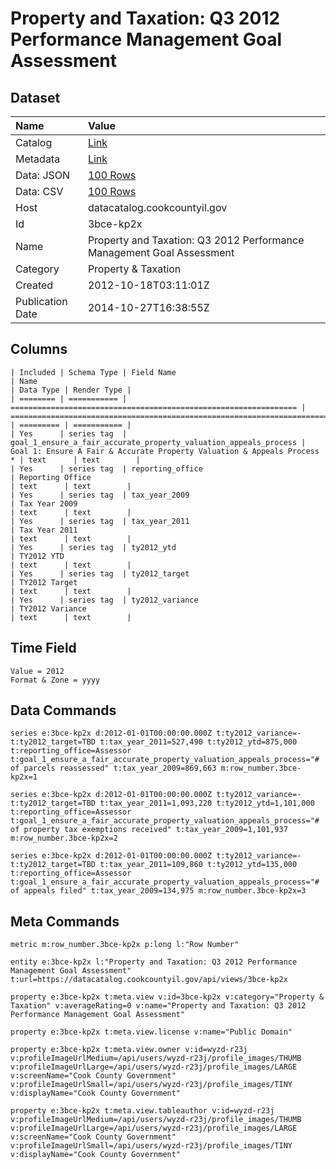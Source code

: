 # Property and Taxation: Q3 2012 Performance Management Goal Assessment

## Dataset

| Name | Value |
| :--- | :---- |
| Catalog | [Link](https://catalog.data.gov/dataset/property-and-taxation-q3-2012-performance-management-goal-assessment-d6592) |
| Metadata | [Link](https://datacatalog.cookcountyil.gov/api/views/3bce-kp2x) |
| Data: JSON | [100 Rows](https://datacatalog.cookcountyil.gov/api/views/3bce-kp2x/rows.json?max_rows=100) |
| Data: CSV | [100 Rows](https://datacatalog.cookcountyil.gov/api/views/3bce-kp2x/rows.csv?max_rows=100) |
| Host | datacatalog.cookcountyil.gov |
| Id | 3bce-kp2x |
| Name | Property and Taxation: Q3 2012 Performance Management Goal Assessment |
| Category | Property & Taxation |
| Created | 2012-10-18T03:11:01Z |
| Publication Date | 2014-10-27T16:38:55Z |

## Columns

```ls
| Included | Schema Type | Field Name                                                       | Name                                                                    | Data Type | Render Type |
| ======== | =========== | ================================================================ | ======================================================================= | ========= | =========== |
| Yes      | series tag  | goal_1_ensure_a_fair_accurate_property_valuation_appeals_process | Goal 1: Ensure A Fair & Accurate Property Valuation & Appeals Process * | text      | text        |
| Yes      | series tag  | reporting_office                                                 | Reporting Office                                                        | text      | text        |
| Yes      | series tag  | tax_year_2009                                                    | Tax Year 2009                                                           | text      | text        |
| Yes      | series tag  | tax_year_2011                                                    | Tax Year 2011                                                           | text      | text        |
| Yes      | series tag  | ty2012_ytd                                                       | TY2012 YTD                                                              | text      | text        |
| Yes      | series tag  | ty2012_target                                                    | TY2012 Target                                                           | text      | text        |
| Yes      | series tag  | ty2012_variance                                                  | TY2012 Variance                                                         | text      | text        |
```

## Time Field

```ls
Value = 2012
Format & Zone = yyyy
```

## Data Commands

```ls
series e:3bce-kp2x d:2012-01-01T00:00:00.000Z t:ty2012_variance=- t:ty2012_target=TBD t:tax_year_2011=527,490 t:ty2012_ytd=875,000 t:reporting_office=Assessor t:goal_1_ensure_a_fair_accurate_property_valuation_appeals_process="# of parcels reassessed" t:tax_year_2009=869,663 m:row_number.3bce-kp2x=1

series e:3bce-kp2x d:2012-01-01T00:00:00.000Z t:ty2012_variance=- t:ty2012_target=TBD t:tax_year_2011=1,093,220 t:ty2012_ytd=1,101,000 t:reporting_office=Assessor t:goal_1_ensure_a_fair_accurate_property_valuation_appeals_process="# of property tax exemptions received" t:tax_year_2009=1,101,937 m:row_number.3bce-kp2x=2

series e:3bce-kp2x d:2012-01-01T00:00:00.000Z t:ty2012_variance=- t:ty2012_target=TBD t:tax_year_2011=109,860 t:ty2012_ytd=135,000 t:reporting_office=Assessor t:goal_1_ensure_a_fair_accurate_property_valuation_appeals_process="# of appeals filed" t:tax_year_2009=134,975 m:row_number.3bce-kp2x=3
```

## Meta Commands

```ls
metric m:row_number.3bce-kp2x p:long l:"Row Number"

entity e:3bce-kp2x l:"Property and Taxation: Q3 2012 Performance Management Goal Assessment" t:url=https://datacatalog.cookcountyil.gov/api/views/3bce-kp2x

property e:3bce-kp2x t:meta.view v:id=3bce-kp2x v:category="Property & Taxation" v:averageRating=0 v:name="Property and Taxation: Q3 2012 Performance Management Goal Assessment"

property e:3bce-kp2x t:meta.view.license v:name="Public Domain"

property e:3bce-kp2x t:meta.view.owner v:id=wyzd-r23j v:profileImageUrlMedium=/api/users/wyzd-r23j/profile_images/THUMB v:profileImageUrlLarge=/api/users/wyzd-r23j/profile_images/LARGE v:screenName="Cook County Government" v:profileImageUrlSmall=/api/users/wyzd-r23j/profile_images/TINY v:displayName="Cook County Government"

property e:3bce-kp2x t:meta.view.tableauthor v:id=wyzd-r23j v:profileImageUrlMedium=/api/users/wyzd-r23j/profile_images/THUMB v:profileImageUrlLarge=/api/users/wyzd-r23j/profile_images/LARGE v:screenName="Cook County Government" v:profileImageUrlSmall=/api/users/wyzd-r23j/profile_images/TINY v:displayName="Cook County Government"
```